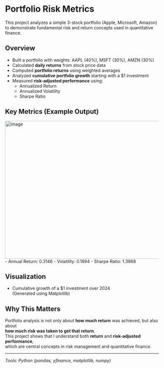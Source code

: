 # Portfolio Risk Metrics

This project analyzes a simple 3-stock portfolio (Apple, Microsoft, Amazon) to demonstrate
fundamental risk and return concepts used in quantitative finance.

## Overview
- Built a portfolio with weights: AAPL (40%), MSFT (30%), AMZN (30%)
- Calculated **daily returns** from stock price data
- Computed **portfolio returns** using weighted averages
- Analyzed **cumulative portfolio growth** starting with a $1 investment
- Measured **risk-adjusted performance** using:
  - Annualized Return
  - Annualized Volatility
  - Sharpe Ratio

## Key Metrics (Example Output)
<img width="846" height="452" alt="image" src="https://github.com/user-attachments/assets/a8f15a0a-77d7-4fba-8eae-0df9f50090a2" />
- Annual Return:  0.3146
- Volatility:  0.1894
- Sharpe Ratio:  1.3968

## Visualization
- Cumulative growth of a $1 investment over 2024  
  (Generated using Matplotlib)

## Why This Matters
Portfolio analysis is not only about **how much return** was achieved, but also about  
**how much risk was taken to get that return**.  
This project shows that I understand both **return** and **risk-adjusted performance**,  
which are central concepts in risk management and quantitative finance.

---
*Tools: Python (pandas, yfinance, matplotlib, numpy)*
